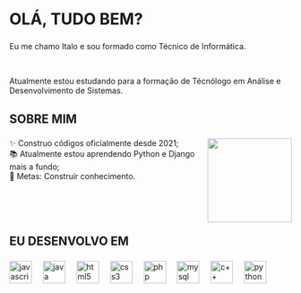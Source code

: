 <h1 align="left">OLÁ, TUDO BEM?</h1>

###

<p align="left">Eu me chamo Italo e sou formado como Técnico de Informática.</p><br>
<p align="left">Atualmente estou estudando para a formação de Técnólogo em Análise e Desenvolvimento de Sistemas.</p>

###

<h2 align="left">SOBRE MIM</h2>

###

<img align = "right" width = "150" src = "https://pa1.aminoapps.com/7572/7a340cce57ef1d11bfb0f00c09e3c103a4dcb16dr1-216-266_00.gif">

<!-- https://i.pinimg.com/736x/0c/0e/27/0c0e2707b16b44940f47611f1ebaf1a4.jpg -->

<p align="left">✨ Construo códigos oficialmente desde 2021;<br>
  📚 Atualmente estou aprendendo Python e Django mais a fundo;<br>
  🎯 Metas: Construir conhecimento.</p> <br><br><br>

###

<h2 align="left">EU DESENVOLVO EM</h2>

###

<div align="left">
  <img src="https://cdn.jsdelivr.net/gh/devicons/devicon/icons/javascript/javascript-original.svg" height="40" alt="javascript logo"  />
  <img width="12" />
  <img src="https://cdn.jsdelivr.net/gh/devicons/devicon/icons/java/java-original.svg" height="40" alt="java logo"  />
  <img width="12" />
  <img src="https://cdn.jsdelivr.net/gh/devicons/devicon/icons/html5/html5-original.svg" height="40" alt="html5 logo"  />
  <img width="12" />
  <img src="https://cdn.jsdelivr.net/gh/devicons/devicon/icons/css3/css3-original.svg" height="40" alt="css3 logo"  />
  <img width="12" />
  <img src="https://cdn.jsdelivr.net/gh/devicons/devicon/icons/php/php-original.svg" height="40" alt="php logo"  />
  <img width="12" />
  <img src="https://cdn.jsdelivr.net/gh/devicons/devicon/icons/mysql/mysql-original.svg" height="40" alt="mysql logo"  />
  <img width="12" />
  <img src="https://cdn.jsdelivr.net/gh/devicons/devicon/icons/cplusplus/cplusplus-original.svg" height="40" alt="c++ logo"  />
  <img width="12" />
  <img src="https://cdn.jsdelivr.net/gh/devicons/devicon/icons/python/python-original.svg" height="40" alt="python logo"  />
</div>

###
